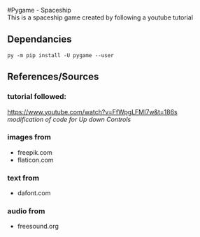 #Pygame - Spaceship  
This is a spaceship game created by following a youtube tutorial

## Dependancies
`py -m pip install -U pygame --user`


## References/Sources
### tutorial followed:
https://www.youtube.com/watch?v=FfWpgLFMI7w&t=186s  
*modification of code for Up down Controls*

### images from 
- freepik.com 
- flaticon.com

### text from 
- dafont.com

### audio from
- freesound.org


